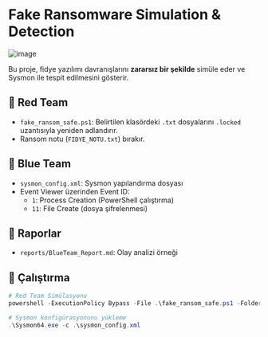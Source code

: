 # Fake Ransomware Simulation & Detection
![image](https://github.com/user-attachments/assets/a154f717-8e36-40ba-9221-f745a021fa63" )

Bu proje, fidye yazılımı davranışlarını **zararsız bir şekilde** simüle eder ve Sysmon ile tespit edilmesini gösterir.

## 🔴 Red Team
- `fake_ransom_safe.ps1`: Belirtilen klasördeki `.txt` dosyalarını `.locked` uzantısıyla yeniden adlandırır.
- Ransom notu (`FIDYE_NOTU.txt`) bırakır.

## 🔵 Blue Team
- `sysmon_config.xml`: Sysmon yapılandırma dosyası
- Event Viewer üzerinden Event ID:
  - `1`: Process Creation (PowerShell çalıştırma)
  - `11`: File Create (dosya şifrelenmesi)

## 📂 Raporlar
- `reports/BlueTeam_Report.md`: Olay analizi örneği

## 🚀 Çalıştırma
```powershell
# Red Team Simülasyonu
powershell -ExecutionPolicy Bypass -File .\fake_ransom_safe.ps1 -Folder "C:\TestDosyalari"

# Sysmon konfigürasyonunu yükleme
.\Sysmon64.exe -c .\sysmon_config.xml

